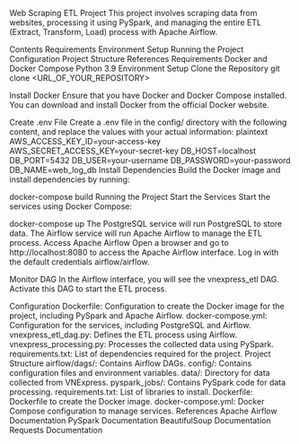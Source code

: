 Web Scraping ETL Project
This project involves scraping data from websites, processing it using PySpark, and managing the entire ETL (Extract, Transform, Load) process with Apache Airflow.

Contents
Requirements
Environment Setup
Running the Project
Configuration
Project Structure
References
Requirements
Docker and Docker Compose
Python 3.9
Environment Setup
Clone the Repository
git clone <URL_OF_YOUR_REPOSITORY>

Install Docker
Ensure that you have Docker and Docker Compose installed. You can download and install Docker from the official Docker website.

Create .env File
Create a .env file in the config/ directory with the following content, and replace the values with your actual information:
plaintext
AWS_ACCESS_KEY_ID=your-access-key
AWS_SECRET_ACCESS_KEY=your-secret-key
DB_HOST=localhost
DB_PORT=5432
DB_USER=your-username
DB_PASSWORD=your-password
DB_NAME=web_log_db
Install Dependencies
Build the Docker image and install dependencies by running:

docker-compose build
Running the Project
Start the Services
Start the services using Docker Compose:

docker-compose up
The PostgreSQL service will run PostgreSQL to store data.
The Airflow service will run Apache Airflow to manage the ETL process.
Access Apache Airflow
Open a browser and go to http://localhost:8080 to access the Apache Airflow interface. Log in with the default credentials airflow/airflow.

Monitor DAG
In the Airflow interface, you will see the vnexpress_etl DAG. Activate this DAG to start the ETL process.

Configuration
Dockerfile: Configuration to create the Docker image for the project, including PySpark and Apache Airflow.
docker-compose.yml: Configuration for the services, including PostgreSQL and Airflow.
vnexpress_etl_dag.py: Defines the ETL process using Airflow.
vnexpress_processing.py: Processes the collected data using PySpark.
requirements.txt: List of dependencies required for the project.
Project Structure
airflow/dags/: Contains Airflow DAGs.
config/: Contains configuration files and environment variables.
data/: Directory for data collected from VNExpress.
pyspark_jobs/: Contains PySpark code for data processing.
requirements.txt: List of libraries to install.
Dockerfile: Dockerfile to create the Docker image.
docker-compose.yml: Docker Compose configuration to manage services.
References
Apache Airflow Documentation
PySpark Documentation
BeautifulSoup Documentation
Requests Documentation






